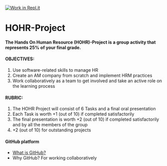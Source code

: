[![Work in Repl.it](https://classroom.github.com/assets/work-in-replit-14baed9a392b3a25080506f3b7b6d57f295ec2978f6f33ec97e36a161684cbe9.svg)](https://classroom.github.com/online_ide?assignment_repo_id=365620&assignment_repo_type=GroupAssignmentRepo)
# HOHR-Project
#### The Hands On Human Resource (HOHR)-Project is a group activity that represents 25% of your final grade.
#### OBJECTIVES:
1. Use software-related skills to manage HR
2. Create an AM company from scratch and implement HRM practices
3. Work collaboratively as a team to get involved and take an active role on the learning process 
#### RUBRIC:
1. The HOHR Project will consist of 6 Tasks and a final oral presentation
2. Each Task is worth +1 (out of 10) if completed satisfactorily
3. The final presentation is worth +2 (out of 10) if completed satisfactorily and by all the members of the group
4. +2 (out of 10) for outstanding projects
#### GitHub platform
* [What is GitHub?](https://www.youtube.com/watch?v=w3jLJU7DT5E) 
* Why GitHub? For working collaboratively 
